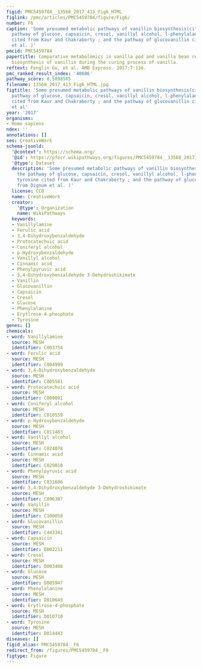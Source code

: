 ```yaml
---
figid: PMC5459784__13568_2017_413_Fig6_HTML
figlink: /pmc/articles/PMC5459784/figure/Fig6/
number: F6
caption: 'Some presumed metabolic pathways of vanillin biosynthesis(cited from: the
  pathway of glucose, capsaicin, cresol, vanillyl alcohol, l-phenylalanine, tyrosine
  cited from Kaur and Chakraborty ; and the pathway of glucovanillin cited from Dignum
  et al. )'
pmcid: PMC5459784
papertitle: Comparative metabolomics in vanilla pod and vanilla bean revealing the
  biosynthesis of vanillin during the curing process of vanilla.
reftext: Fenglin Gu, et al. AMB Express. 2017;7:116.
pmc_ranked_result_index: '40606'
pathway_score: 0.5898505
filename: 13568_2017_413_Fig6_HTML.jpg
figtitle: 'Some presumed metabolic pathways of vanillin biosynthesis(cited from: the
  pathway of glucose, capsaicin, cresol, vanillyl alcohol, l-phenylalanine, tyrosine
  cited from Kaur and Chakraborty ; and the pathway of glucovanillin cited from Dignum
  et al'
year: '2017'
organisms:
- Homo sapiens
ndex: ''
annotations: []
seo: CreativeWork
schema-jsonld:
  '@context': https://schema.org/
  '@id': https://pfocr.wikipathways.org/figures/PMC5459784__13568_2017_413_Fig6_HTML.html
  '@type': Dataset
  description: 'Some presumed metabolic pathways of vanillin biosynthesis(cited from:
    the pathway of glucose, capsaicin, cresol, vanillyl alcohol, l-phenylalanine,
    tyrosine cited from Kaur and Chakraborty ; and the pathway of glucovanillin cited
    from Dignum et al. )'
  license: CC0
  name: CreativeWork
  creator:
    '@type': Organization
    name: WikiPathways
  keywords:
  - Vanillylamine
  - Ferulic acid
  - 3,4-Dihydroxybenzaldehyde
  - Protocatechuic acid
  - Coniferyl alcohol
  - p-Hydroxybenzaldehyde
  - Vanillyl alcohol
  - Cinnamic acid
  - Phenylpyruvic acid
  - 3,4-Dihydroxybenzaldehyde 3-Dehydroshikimate
  - Vanillin
  - Glucovanillin
  - Capsaicin
  - Cresol
  - Glucose
  - Phenylalanine
  - Erytlrose-4-phosphate
  - Tyrosine
genes: []
chemicals:
- word: Vanillylamine
  source: MESH
  identifier: C003754
- word: Ferulic acid
  source: MESH
  identifier: C004999
- word: 3,4-Dihydroxybenzaldehyde
  source: MESH
  identifier: C005581
- word: Protocatechuic acid
  source: MESH
  identifier: C009091
- word: Coniferyl alcohol
  source: MESH
  identifier: C010559
- word: p-Hydroxybenzaldehyde
  source: MESH
  identifier: C011483
- word: Vanillyl alcohol
  source: MESH
  identifier: C024078
- word: Cinnamic acid
  source: MESH
  identifier: C029010
- word: Phenylpyruvic acid
  source: MESH
  identifier: C031606
- word: 3,4-Dihydroxybenzaldehyde 3-Dehydroshikimate
  source: MESH
  identifier: C096387
- word: Vanillin
  source: MESH
  identifier: C100058
- word: Glucovanillin
  source: MESH
  identifier: C443341
- word: Capsaicin
  source: MESH
  identifier: D002211
- word: Cresol
  source: MESH
  identifier: D003408
- word: Glucose
  source: MESH
  identifier: D005947
- word: Phenylalanine
  source: MESH
  identifier: D010649
- word: Erytlrose-4-phosphate
  source: MESH
  identifier: D010710
- word: Tyrosine
  source: MESH
  identifier: D014443
diseases: []
figid_alias: PMC5459784__F6
redirect_from: /figures/PMC5459784__F6
figtype: Figure
---
```

